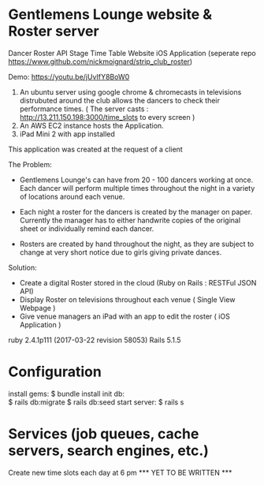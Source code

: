 # Gentlemens Lounge website & Roster server
  Dancer Roster API
  Stage Time Table Website
  iOS Application (seperate repo https://www.github.com/nickmoignard/strip_club_roster)
  
  Demo: https://youtu.be/jUvIfY8BoW0
  
  
1. An ubuntu server using google chrome & chromecasts in televisions distrubuted around the club allows the dancers to check their performance times. ( The server casts : http://13.211.150.198:3000/time_slots to every screen )
2. An AWS EC2 instance hosts the Application.
3. iPad Mini 2 with app installed


This application was created at the request of a client

The Problem:

 * Gentlemens Lounge's can have from 20 - 100 dancers working at once. Each dancer will perform multiple times throughout the night in a variety of locations around each venue.

 * Each night a roster for the dancers is created by the manager on paper. Currently the manager has to either handwrite copies of the original sheet or individually remind each dancer.

 * Rosters are created by hand throughout the night, as they are subject to change at very short notice due to girls giving private dances.

Solution:

 * Create a digital Roster stored in the cloud (Ruby on Rails : RESTFul JSON API) 
 * Display Roster on televisions throughout each venue ( Single View Webpage )
 * Give venue managers an iPad with an app to edit the roster ( iOS Application )


ruby 2.4.1p111 (2017-03-22 revision 58053)
Rails 5.1.5

# Configuration
install gems:
          $ bundle install
init db:  
          $ rails db:migrate
          $ rails db:seed
start server:
          $ rails s

# Services (job queues, cache servers, search engines, etc.)
Create new time slots each day at 6 pm *** YET TO BE WRITTEN ***
